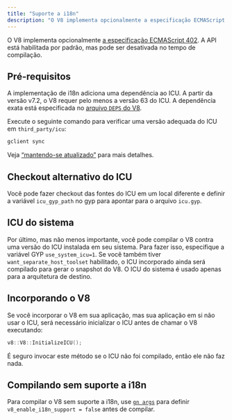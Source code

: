 ```yaml
---
title: "Suporte a i18n"
description: "O V8 implementa opcionalmente a especificação ECMAScript 402. A API está habilitada por padrão, mas pode ser desativada no tempo de compilação."
---
```

O V8 implementa opcionalmente [a especificação ECMAScript 402](https://tc39.es/ecma402/). A API está habilitada por padrão, mas pode ser desativada no tempo de compilação.

## Pré-requisitos

A implementação de i18n adiciona uma dependência ao ICU. A partir da versão v7.2, o V8 requer pelo menos a versão 63 do ICU. A dependência exata está especificada no [arquivo `DEPS` do V8](https://chromium.googlesource.com/v8/v8.git/+/master/DEPS).

Execute o seguinte comando para verificar uma versão adequada do ICU em `third_party/icu`:

```bash
gclient sync
```

Veja [“mantendo-se atualizado”](/docs/source-code#staying-up-to-date) para mais detalhes.

## Checkout alternativo do ICU

Você pode fazer checkout das fontes do ICU em um local diferente e definir a variável `icu_gyp_path` no gyp para apontar para o arquivo `icu.gyp`.

## ICU do sistema

Por último, mas não menos importante, você pode compilar o V8 contra uma versão do ICU instalada em seu sistema. Para fazer isso, especifique a variável GYP `use_system_icu=1`. Se você também tiver `want_separate_host_toolset` habilitado, o ICU incorporado ainda será compilado para gerar o snapshot do V8. O ICU do sistema é usado apenas para a arquitetura de destino.

## Incorporando o V8

Se você incorporar o V8 em sua aplicação, mas sua aplicação em si não usar o ICU, será necessário inicializar o ICU antes de chamar o V8 executando:

```cpp
v8::V8::InitializeICU();
```

É seguro invocar este método se o ICU não foi compilado, então ele não faz nada.

## Compilando sem suporte a i18n

Para compilar o V8 sem suporte a i18n, use [`gn args`](/docs/build-gn#gn) para definir `v8_enable_i18n_support = false` antes de compilar.
